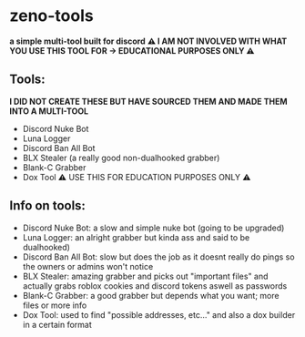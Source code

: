 # zeno-tools
**a simple multi-tool built for discord**
**⚠️ I AM NOT INVOLVED WITH WHAT YOU USE THIS TOOL FOR -> EDUCATIONAL PURPOSES ONLY ⚠️**

## Tools:
**I DID NOT CREATE THESE BUT HAVE SOURCED THEM AND MADE THEM INTO A MULTI-TOOL**
- Discord Nuke Bot
- Luna Logger
- Discord Ban All Bot
- BLX Stealer (a really good non-dualhooked grabber)
- Blank-C Grabber
- Dox Tool ⚠️ USE THIS FOR EDUCATION PURPOSES ONLY ⚠️

## Info on tools:
- Discord Nuke Bot: a slow and simple nuke bot (going to be upgraded)
- Luna Logger: an alright grabber but kinda ass and said to be dualhooked)
- Discord Ban All Bot: slow but does the job as it doesnt really do pings so the owners or admins won't notice
- BLX Stealer: amazing grabber and picks out "important files" and actually grabs roblox cookies and discord tokens aswell as passwords
- Blank-C Grabber: a good grabber but depends what you want; more files or more info
- Dox Tool: used to find "possible addresses, etc..." and also a dox builder in a certain format
